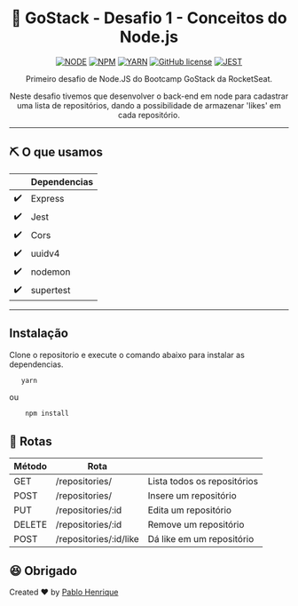 
<div align="center">

# :rocket: GoStack - Desafio 1 - Conceitos do Node.js


[![NODE](https://img.shields.io/badge/node-10.16.0-green.svg)](https://nodejs.org/en/)  [![NPM](https://img.shields.io/badge/npm-6.14.5-green.svg)](https://nodejs.org/en/) [![YARN](https://img.shields.io/badge/yarn-1.19.0-blue.svg)](https://yarnpkg.com/) [![GitHub license](https://img.shields.io/github/license/Naereen/StrapDown.js.svg)](https://github.com/Naereen/StrapDown.js/blob/master/LICENSE)  [![JEST](https://img.shields.io/badge/jest-25.2.6-purple.svg)](https://nodejs.org/en/)



Primeiro desafio de Node.JS  do Bootcamp GoStack da RocketSeat.

Neste desafio tivemos que desenvolver o back-end em node para cadastrar uma lista de repositórios, dando a possibilidade de armazenar 'likes' em cada repositório.

</div>



___
##  :pick: O que usamos

   |   | Dependencias | 
   |---|---|
   | :heavy_check_mark:  | Express |
   | :heavy_check_mark:  | Jest  |
   | :heavy_check_mark:  | Cors  |
   | :heavy_check_mark:  | uuidv4  |
   | :heavy_check_mark:  | nodemon  |
   | :heavy_check_mark:  | supertest  |
___


## Instalação

Clone o repositorio e execute o comando abaixo para instalar as dependencias.


```sh
   yarn
```

ou 


```sh
    npm install
```

##  :bus: Rotas 



   |Método |Rota                     |    | 
   |---    |---                      | ---|
   | GET   | /repositories/          | Lista todos os repositórios|
   | POST  | /repositories/          | Insere um repositório|
   | PUT   | /repositories/:id       | Edita um repositório|
   | DELETE| /repositories/:id       | Remove um repositório|
   | POST  | /repositories/:id/like  | Dá like em um repositório|
   



## :satisfied: Obrigado 

Created ♥ by [Pablo Henrique](https://linkedin.com/in/pablohdev)

